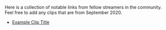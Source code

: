 Here is a collection of notable links from fellow streamers in the community. Feel free to add any clips that are from September 2020.

- [Example Clip Title](<insert link here>)
